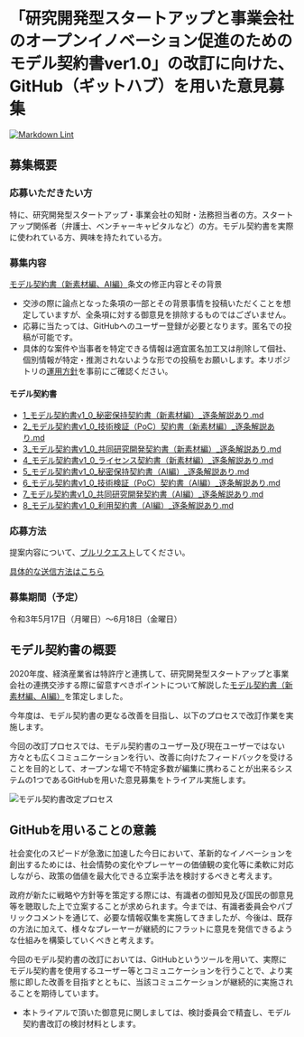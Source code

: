 # 「研究開発型スタートアップと事業会社のオープンイノベーション促進のためのモデル契約書ver1.0」の改訂に向けた、GitHub（ギットハブ）を用いた意見募集

[![Markdown Lint](https://github.com/meti-oi-startups/METI-JPO-Model-Contract/actions/workflows/markdownlint.yml/badge.svg)](https://github.com/meti-oi-startups/METI-JPO-Model-Contract/actions/workflows/markdownlint.yml)

## 募集概要

### 応募いただきたい方

特に、研究開発型スタートアップ・事業会社の知財・法務担当者の方。スタートアップ関係者（弁護士、ベンチャーキャピタルなど）の方。モデル契約書を実際に使われている方、興味を持たれている方。

### 募集内容

[モデル契約書（新素材編、AI編）](https://www.jpo.go.jp/support/general/open-innovation-portal/index.html)条文の修正内容とその背景

* 交渉の際に論点となった条項の一部とその背景事情を投稿いただくことを想定していますが、全条項に対する御意見を排除するものではございません。
* 応募に当たっては、GitHubへのユーザー登録が必要となります。匿名での投稿が可能です。
* 具体的な案件や当事者を特定できる情報は適宜匿名加工又は削除して個社、個別情報が特定・推測されないような形での投稿をお願いします。本リポジトリの[運用方針](OPERATION_POLICY.md)を事前にご確認ください｡

#### モデル契約書
- [1_モデル契約書v1_0_秘密保持契約書（新素材編）_逐条解説あり.md](https://code4fukui.github.io/Markdown/?url=https://meti-oi-startups.github.io/METI-JPO-Model-Contract/1_モデル契約書v1_0_秘密保持契約書（新素材編）_逐条解説あり.md)
- [2_モデル契約書v1_0_技術検証（PoC）契約書（新素材編）_逐条解説あり.md](https://code4fukui.github.io/Markdown/?url=https://meti-oi-startups.github.io/METI-JPO-Model-Contract/2_モデル契約書v1_0_技術検証（PoC）契約書（新素材編）_逐条解説あり.md)
- [3_モデル契約書v1_0_共同研究開発契約書（新素材編）_逐条解説あり.md](https://code4fukui.github.io/Markdown/?url=https://meti-oi-startups.github.io/METI-JPO-Model-Contract/3_モデル契約書v1_0_共同研究開発契約書（新素材編）_逐条解説あり.md)
- [4_モデル契約書v1_0_ライセンス契約書（新素材編）_逐条解説あり.md](https://code4fukui.github.io/Markdown/?url=https://meti-oi-startups.github.io/METI-JPO-Model-Contract/4_モデル契約書v1_0_ライセンス契約書（新素材編）_逐条解説あり.md)
- [5_モデル契約書v1_0_秘密保持契約書（AI編）_逐条解説あり.md](https://code4fukui.github.io/Markdown/?url=https://meti-oi-startups.github.io/METI-JPO-Model-Contract/5_モデル契約書v1_0_秘密保持契約書（AI編）_逐条解説あり.md)
- [6_モデル契約書v1_0_技術検証（PoC）契約書（AI編）_逐条解説あり.md](https://code4fukui.github.io/Markdown/?url=https://meti-oi-startups.github.io/METI-JPO-Model-Contract/6_モデル契約書v1_0_技術検証（PoC）契約書（AI編）_逐条解説あり.md)
- [7_モデル契約書v1_0_共同研究開発契約書（AI編）_逐条解説あり.md](https://code4fukui.github.io/Markdown/?url=https://meti-oi-startups.github.io/METI-JPO-Model-Contract/7_モデル契約書v1_0_共同研究開発契約書（AI編）_逐条解説あり.md)
- [8_モデル契約書v1_0_利用契約書（AI編）_逐条解説あり.md](https://code4fukui.github.io/Markdown/?url=https://meti-oi-startups.github.io/METI-JPO-Model-Contract/8_モデル契約書v1_0_利用契約書（AI編）_逐条解説あり.md)

### 応募方法

提案内容について、[プルリクエスト](https://docs.github.com/ja/github/collaborating-with-pull-requests/proposing-changes-to-your-work-with-pull-requests/creating-a-pull-request)してください｡

[具体的な送信方法はこちら](MANUAL.md)

### 募集期間（予定）

令和3年5月17日（月曜日）～6月18日（金曜日）

## モデル契約書の概要

2020年度、経済産業省は特許庁と連携して、研究開発型スタートアップと事業会社の連携交渉する際に留意すべきポイントについて解説した[モデル契約書（新素材編、AI編）](https://www.jpo.go.jp/support/general/open-innovation-portal/index.html)を策定しました。

今年度は、モデル契約書の更なる改善を目指し、以下のプロセスで改訂作業を実施します。

今回の改訂プロセスでは、モデル契約書のユーザー及び現在ユーザーではない方々とも広くコミュニケーションを行い、改善に向けたフィードバックを受けることを目的として、オープンな場で不特定多数が編集に携わることが出来るシステムの1つであるGitHubを用いた意見募集をトライアル実施します。

![モデル契約書改定プロセス](https://user-images.githubusercontent.com/84115514/118421248-bedaf800-b6fb-11eb-846f-580a8eee51f5.png)

## GitHubを用いることの意義

社会変化のスピードが急激に加速した今日において、革新的なイノベーションを創出するためには、社会情勢の変化やプレーヤーの価値観の変化等に柔軟に対応しながら、政策の価値を最大化できる立案手法を検討するべきと考えます。

政府が新たに戦略や方針等を策定する際には、有識者の御知見及び国民の御意見等を聴取した上で立案することが求められます。今までは、有識者委員会やパブリックコメントを通じて、必要な情報収集を実施してきましたが、今後は、既存の方法に加えて、様々なプレーヤーが継続的にフラットに意見を発信できるような仕組みを構築していくべきと考えます。

今回のモデル契約書の改訂においては、GitHubというツールを用いて、実際にモデル契約書を使用するユーザー等とコミュニケーションを行うことで、より実態に即した改善を目指すとともに、当該コミュニケーションが継続的に実施されることを期待しています。

* 本トライアルで頂いた御意見に関しましては、検討委員会で精査し、モデル契約書改訂の検討材料とします。
